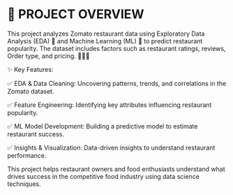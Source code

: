 # 📌 PROJECT OVERVIEW 

This project analyzes Zomato restaurant data using Exploratory Data Analysis (EDA) 🧐 and Machine Learning (ML) 🤖 to predict restaurant popularity. The dataset includes factors such as restaurant ratings, reviews, Order type, and pricing. 🍕🍔🍜

✨ Key Features:

✅ EDA & Data Cleaning: Uncovering patterns, trends, and correlations in the Zomato dataset.

✅ Feature Engineering: Identifying key attributes influencing restaurant popularity.

✅ ML Model Development: Building a predictive model to estimate restaurant success.

✅ Insights & Visualization: Data-driven insights to understand restaurant performance.

This project helps restaurant owners and food enthusiasts understand what drives success in the competitive food industry using data science techniques.

 







 
